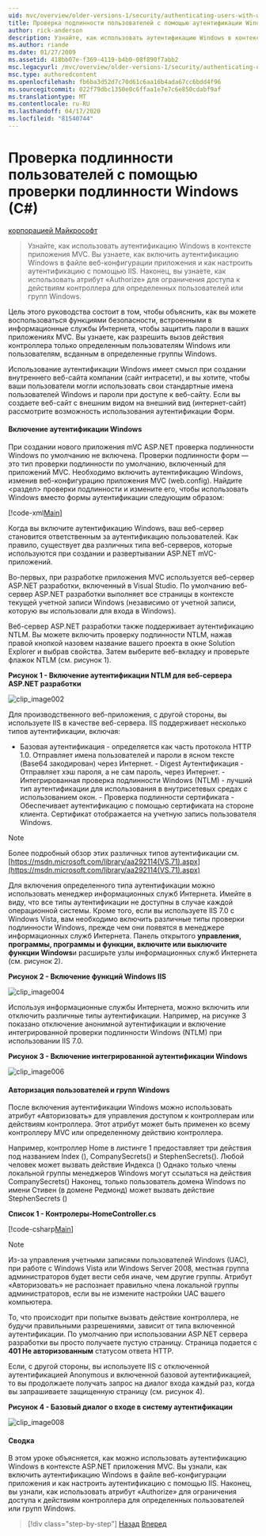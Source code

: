 ```yaml
---
uid: mvc/overview/older-versions-1/security/authenticating-users-with-windows-authentication-cs
title: Проверка подлинности пользователей с помощью аутентификации Windows (C) Документы Майкрософт
author: rick-anderson
description: Узнайте, как использовать аутентификацию Windows в контексте приложения MVC. Вы узнаете, как включить аутентификацию Windows в веб-сотрудничестве вашего приложения...
ms.author: riande
ms.date: 01/27/2009
ms.assetid: 418bb07e-f369-4119-b4b0-08f890f7abb2
msc.legacyurl: /mvc/overview/older-versions-1/security/authenticating-users-with-windows-authentication-cs
msc.type: authoredcontent
ms.openlocfilehash: fb6ba3d52d7c70d61c6aa16b4ada67cc6bdd4f96
ms.sourcegitcommit: 022f79dbc1350e0c6ffaa1e7e7c6e850cdabf9af
ms.translationtype: MT
ms.contentlocale: ru-RU
ms.lasthandoff: 04/17/2020
ms.locfileid: "81540744"
---
```

# <a name="authenticating-users-with-windows-authentication-c"></a>Проверка подлинности пользователей с помощью проверки подлинности Windows (C#)

[корпорацией Майкрософт](https://github.com/microsoft)

> Узнайте, как использовать аутентификацию Windows в контексте приложения MVC. Вы узнаете, как включить аутентификацию Windows в файле веб-конфигурации приложения и как настроить аутентификацию с помощью IIS. Наконец, вы узнаете, как использовать атрибут «Authorize» для ограничения доступа к действиям контроллера для определенных пользователей или групп Windows.

Цель этого руководства состоит в том, чтобы объяснить, как вы можете воспользоваться функциями безопасности, встроенными в информационные службы Интернета, чтобы защитить пароли в ваших приложениях MVC. Вы узнаете, как разрешить вызов действия контроллера только определенным пользователям Windows или пользователям, всданным в определенные группы Windows.

Использование аутентификации Windows имеет смысл при создании внутреннего веб-сайта компании (сайт интрасети), и вы хотите, чтобы ваши пользователи могли использовать свои стандартные имена пользователей Windows и пароли при доступе к веб-сайту. Если вы создаете веб-сайт с внешним видом на внешний вид (интернет-сайт) рассмотрите возможность использования аутентификации Форм.

#### <a name="enabling-windows-authentication"></a>Включение аутентификации Windows

При создании нового приложения mVC ASP.NET проверка подлинности Windows по умолчанию не включена. Проверки подлинности форм — это тип проверки подлинности по умолчанию, включенный для приложений MVC. Необходимо включить аутентификацию Windows, изменив веб-конфигурацию приложения MVC (web.config). Найдите &lt;раздел&gt; проверки подлинности и измените его, чтобы использовать Windows вместо формы аутентификации следующим образом:

[!code-xml[Main](authenticating-users-with-windows-authentication-cs/samples/sample1.xml)]

Когда вы включите аутентификацию Windows, ваш веб-сервер становится ответственным за аутентификацию пользователей. Как правило, существует два различных типа веб-серверов, которые используются при создании и развертывании ASP.NET mVC-приложений.

Во-первых, при разработке приложения MVC используется веб-сервер ASP.NET разработки, включенный в Visual Studio. По умолчанию веб-сервер ASP.NET разработки выполняет все страницы в контексте текущей учетной записи Windows (независимо от учетной записи, которую вы использовали для входа в Windows).

Веб-сервер ASP.NET разработки также поддерживает аутентификацию NTLM. Вы можете включить проверку подлинности NTLM, нажав правой кнопкой назовем название вашего проекта в окне Solution Explorer и выбрав свойства. Затем выберите веб-вкладку и проверьте флажок NTLM (см. рисунок 1).

**Рисунок 1 - Включение аутентификации NTLM для веб-сервера ASP.NET разработки**

![clip_image002](authenticating-users-with-windows-authentication-cs/_static/image1.jpg)

Для производственного веб-приложения, с другой стороны, вы используете IIS в качестве веб-сервера. IIS поддерживает несколько типов аутентификации, включая:

- Базовая аутентификация - определяется как часть протокола HTTP 1.0. Отправляет имена пользователей и пароли в ясном тексте (Base64 закодирован) через Интернет. - Digest Аутентификация - Отправляет хэш пароля, а не сам пароль, через Интернет. - Интегрированная проверка подлинности Windows (NTLM) - лучший тип аутентификации для использования в внутрисетевых средах с использованием окон. - Проверка подлинности сертификата - Обеспечивает аутентификацию с помощью сертификата на стороне клиента. Сертификат отображается на учетную запись пользователя Windows.

> [!NOTE] 
> 
> Более подробный обзор этих различных типов аутентификации см. [https://msdn.microsoft.com/library/aa292114(VS.71).aspx](https://msdn.microsoft.com/library/aa292114(VS.71).aspx)

Для включения определенного типа аутентификации можно использовать менеджер информационных служб Интернета. Имейте в виду, что все типы аутентификации не доступны в случае каждой операционной системы. Кроме того, если вы используете IIS 7.0 с Windows Vista, вам необходимо включить различные типы проверки подлинности Windows, прежде чем они появятся в менеджере информационных служб Интернета. Панель открытого **управления, программы, программы и функции, включите или выключите функции Windows**и расширьте узлы информационных служб Интернета (см. рисунок 2).

**Рисунок 2 - Включение функций Windows IIS**

![clip_image004](authenticating-users-with-windows-authentication-cs/_static/image2.jpg)

Используя информационные службы Интернета, можно включить или отключить различные типы аутентификации. Например, на рисунке 3 показано отключение анонимной аутентификации и включение интегрированной проверки подлинности Windows (NTLM) при использовании IIS 7.0.

**Рисунок 3 - Включение интегрированной аутентификации Windows**

![clip_image006](authenticating-users-with-windows-authentication-cs/_static/image3.jpg)

#### <a name="authorizing-windows-users-and-groups"></a>Авторизация пользователей и групп Windows

После включения аутентификации Windows можно использовать атрибут «Авторизовать» для управления доступом к контроллерам или действиям контроллера. Этот атрибут может быть применен ко всему контроллеру MVC или определенному действию контроллера.

Например, контроллер Home в листинге 1 предоставляет три действия под названием Index (), CompanySecrets() и StephenSecrets(). Любой человек может вызвать действие Индекса () Однако только члены локальной группы менеджеров Windows могут ссылаться на действия CompanySecrets() Наконец, только пользователь домена Windows по имени Стивен (в домене Редмонд) может вызвать действие StephenSecrets ()

**Список 1 - Контролеры-HomeController.cs**

[!code-csharp[Main](authenticating-users-with-windows-authentication-cs/samples/sample2.cs)]

> [!NOTE] 
> 
> Из-за управления учетными записями пользователей Windows (UAC), при работе с Windows Vista или Windows Server 2008, местная группа администраторов будет вести себя иначе, чем другие группы. Атрибут «Авторизовать» не распознает правильно члена локальной группы администраторов, если вы не измените настройки UAC вашего компьютера.

То, что происходит при попытке вызвать действие контроллера, не будучи правильными разрешениями, зависит от типа включенной аутентификации. По умолчанию при использовании ASP.NET сервера разработки вы просто получаете пустую страницу. Страница подается с **401 Не авторизованным** статусом ответа HTTP.

Если, с другой стороны, вы используете IIS с отключенной аутентификацией Anonymous и включенной базовой аутентификацией, то вы продолжаете получать запрос на диалог входа каждый раз, когда вы запрашиваете защищенную страницу (см. рисунок 4).

**Рисунок 4 - Базовый диалог о входе в систему аутентификации**

![clip_image008](authenticating-users-with-windows-authentication-cs/_static/image4.jpg)

#### <a name="summary"></a>Сводка

В этом уроке объясняется, как можно использовать аутентификацию Windows в контексте ASP.NET приложения MVC. Вы узнали, как включить аутентификацию Windows в файле веб-конфигурации приложения и как настроить аутентификацию с помощью IIS. Наконец, вы узнали, как использовать атрибут «Authorize» для ограничения доступа к действиям контроллера для определенных пользователей или групп Windows.

> [!div class="step-by-step"]
> [Назад](authenticating-users-with-forms-authentication-cs.md)
> [Вперед](preventing-javascript-injection-attacks-cs.md)

